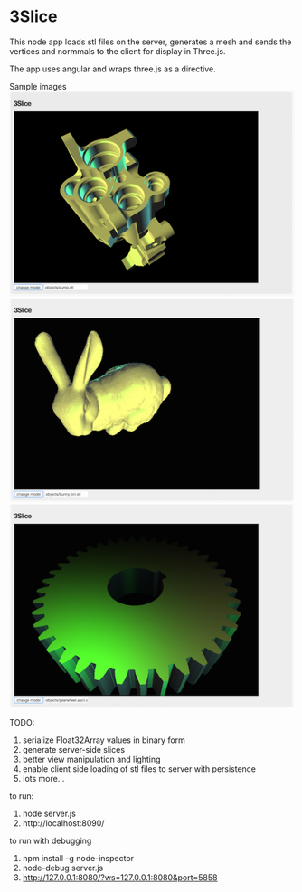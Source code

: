 # 3Slice

This node app loads stl files on the server, generates a mesh and sends the vertices and normmals to the client for display in Three.js.

The app uses angular and wraps three.js as a directive.

Sample images
![alt tag](https://raw.githubusercontent.com/andyroberts007/3Slice/basic-functionality/images/pump.png)
![alt tag](https://raw.githubusercontent.com/andyroberts007/3Slice/basic-functionality/images/bunny.png)
![alt tag](https://raw.githubusercontent.com/andyroberts007/3Slice/basic-functionality/images/gearwheel.png)

TODO:
1.  serialize Float32Array values in binary form
2.  generate server-side slices
3.  better view manipulation and lighting
4.  enable client side loading of stl files to server with persistence
5.  lots more...

to run:
1. node server.js
2. http://localhost:8090/

to run with debugging
1. npm install -g node-inspector
2. node-debug server.js
3. http://127.0.0.1:8080/?ws=127.0.0.1:8080&port=5858
